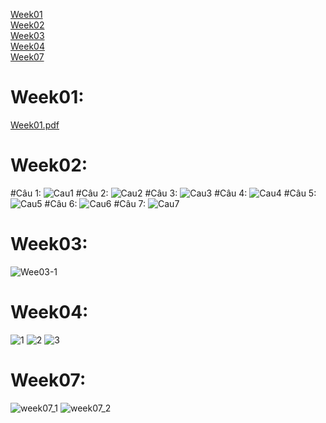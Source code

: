 [Week01](#Week01) <br>
[Week02](#Week02) <br>
[Week03](#Week03) <br>
[Week04](#Week04) <br>
[Week07](#Week07) <br>
# Week01:
[Week01.pdf](https://github.com/bthope/KTPM/files/14138291/Week01.pdf)
# Week02:
#Câu 1:
![Cau1](https://github.com/bthope/KTPM/assets/105543973/9f7e38fc-83a9-4da2-ac32-d6c95dc4c841)
#Câu 2:
![Cau2](https://github.com/bthope/KTPM/assets/105543973/8bc33d76-2a22-4c11-bd49-1cd2a4bc9810)
#Câu 3:
![Cau3](https://github.com/bthope/KTPM/assets/105543973/9cc1900c-38a5-4970-ae61-5613cbed49e8)
#Câu 4:
![Cau4](https://github.com/bthope/KTPM/assets/105543973/97d34d05-9ca1-45d2-bab9-a5c425dda21f)
#Câu 5:
![Cau5](https://github.com/bthope/KTPM/assets/105543973/bf86ae48-7d2f-4a18-938f-e753e3902f17)
#Câu 6:
![Cau6](https://github.com/bthope/KTPM/assets/105543973/a3ceda5e-ef54-468e-9f06-033465225006)
#Câu 7:
![Cau7](https://github.com/bthope/KTPM/assets/105543973/d070dd36-9c14-4b00-ac6e-d9824138a199)
# Week03:
![Wee03-1](https://github.com/bthope/KTPM/assets/105543973/e6bf2815-7efb-4d68-9bfe-cb694240c4c1)
# Week04:
![1](https://github.com/bthope/KTPM/assets/105543973/68d66ee7-74de-4221-a26f-64ebe90e5bef)
![2](https://github.com/bthope/KTPM/assets/105543973/0876665e-4aeb-4d84-892e-96257d81e0d8)
![3](https://github.com/bthope/KTPM/assets/105543973/c4d03e87-a9c3-4b72-8145-88a1422df603)
# Week07:
![week07_1](https://github.com/bthope/KTPM/assets/105543973/86735cd9-9b64-432f-ab85-77b610632429)
![week07_2](https://github.com/bthope/KTPM/assets/105543973/6777a733-4505-4c91-b77e-5fd0ca0e6fef)
